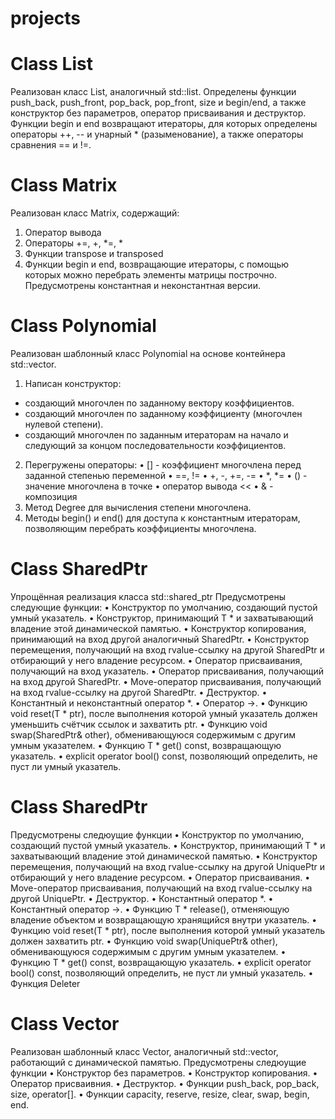 # projects
# Class List
Реализован класс List, аналогичный std::list<int>. Определены функции push_back, push_front, pop_back, pop_front, size и begin/end, а также конструктор без параметров, оператор присваивания и деструктор. Функции begin и end возвращают итераторы, для которых определены операторы ++, -- и унарный * (разыменование), а также операторы сравнения == и !=.
 
# Class Matrix
 Реализован класс Matrix, содержащий:
1) Оператор вывода
2) Операторы +=, +, *=, *
3) Функции transpose и transposed
4) Функции begin и end, возвращающие итераторы, с помощью которых можно перебрать элементы матрицы построчно. Предусмотрены константная и неконстантная версии.
 
# Class Polynomial
Реализован шаблонный класс Polynomial на основе контейнера std::vector.
1. Написан конструктор:
 + создающий многочлен по заданному вектору коэффициентов.
 + создающий многочлен по заданному коэффициенту (многочлен нулевой степени).
 + создающий многочлен по заданным итераторам на начало и следующий за концом последовательности коэффициентов.
2. Перегружены операторы:
 • [] - коэффициент многочлена перед заданной степенью переменной 
 • ==, !=
 • +, -, +=, -=
 • *, *=
 • () - значение многочлена в точке
 • оператор вывода <<
 • & - композиция
3. Метод Degree для вычисления степени многочлена.
4. Методы begin() и end() для доступа к константным итераторам, позволяющим перебрать коэффициенты многочлена.
 
# Class SharedPtr
Упрощённая реализация класса std::shared_ptr<T>
Предусмотрены следующие функции:
   • Конструктор по умолчанию, создающий пустой умный указатель.
   • Конструктор, принимающий T * и захватывающий владение этой динамической памятью.
   • Конструктор копирования, принимающий на вход другой аналогичный SharedPtr.
   • Конструктор перемещения, получающий на вход rvalue-ссылку на другой SharedPtr и отбирающий у него владение ресурсом.
   • Оператор присваивания, получающий на вход указатель.
   • Оператор присваивания, получающий на вход другой SharedPtr.
   • Move-оператор присваивания, получающий на вход rvalue-ссылку на другой SharedPtr.
   • Деструктор.
   • Константный и неконстантный оператор *.
   • Оператор ->.
   • Функцию void reset(T * ptr), после выполнения которой умный указатель должен уменьшить счётчик ссылок и захватить ptr.
   • Функцию void swap(SharedPtr& other), обменивающуюся содержимым с другим умным указателем.
   • Функцию T * get() const, возвращающую указатель.
   • explicit operator bool() const, позволяющий определить, не пуст ли умный указатель.
 
# Class SharedPtr
Предусмотрены следюущие функции
   • Конструктор по умолчанию, создающий пустой умный указатель.
   • Конструктор, принимающий T * и захватывающий владение этой динамической памятью.
   • Конструктор перемещения, получающий на вход rvalue-ссылку на другой UniquePtr и отбирающий у него владение ресурсом.
   • Оператор присваивания.
   • Move-оператор присваивания, получающий на вход rvalue-ссылку на другой UniquePtr.
   • Деструктор.
   • Константный оператор *.
   • Константный оператор ->.
   • Функцию T * release(), отменяющую владение объектом и возвращающую хранящийся внутри указатель.
   • Функцию void reset(T * ptr), после выполнения которой умный указатель должен захватить ptr.
   • Функцию void swap(UniquePtr& other), обменивающуюся содержимым с другим умным указателем.
   • Функцию T * get() const, возвращающую указатель.
   • explicit operator bool() const, позволяющий определить, не пуст ли умный указатель. 
   • Функция Deleter

# Class Vector
Реализован шаблонный класс Vector, аналогичный std::vector<T>, работающий с динамической памятью.
Предусмотрены следюущие функции
   • Конструктор без параметров.
   • Конструктор копирования.
   • Оператор присваивния.
   • Деструктор.
   • Функции push_back, pop_back, size, operator[].
   • Функции capacity, reserve, resize, clear, swap, begin, end.

 
 
